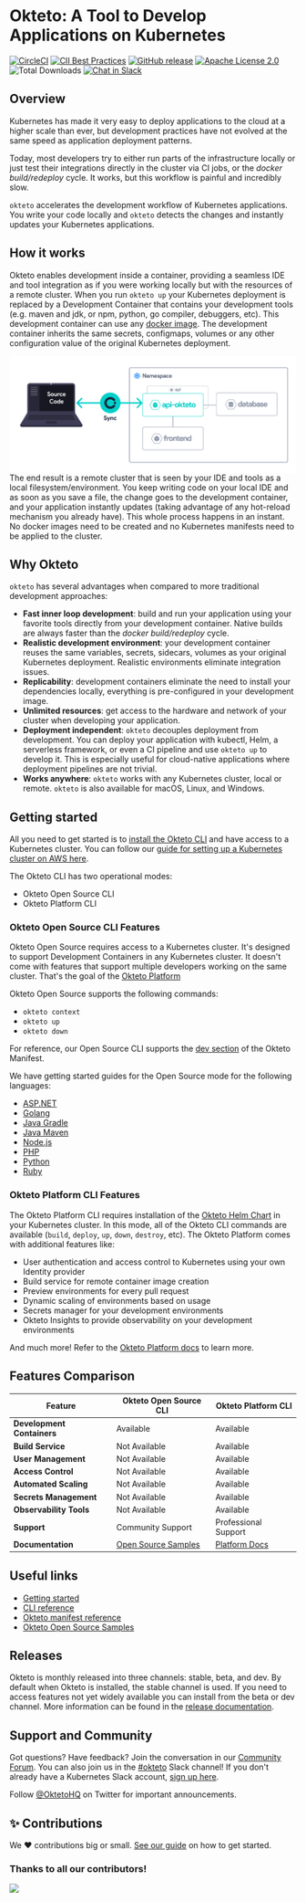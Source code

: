 # Okteto: A Tool to Develop Applications on Kubernetes

[![CircleCI](https://circleci.com/gh/okteto/okteto.svg?style=svg)](https://circleci.com/gh/okteto/okteto)
[![CII Best Practices](https://bestpractices.coreinfrastructure.org/projects/3055/badge)](https://bestpractices.coreinfrastructure.org/projects/3055)
[![GitHub release](https://img.shields.io/github/release/okteto/okteto.svg?style=flat-square)](https://github.com/okteto/okteto/releases)
[![Apache License 2.0](https://img.shields.io/github/license/okteto/okteto.svg?style=flat-square)](https://github.com/okteto/okteto/blob/master/LICENSE)
![Total Downloads](https://img.shields.io/github/downloads/okteto/okteto/total?logo=github&logoColor=white)
[![Chat in Slack](https://img.shields.io/badge/slack-@kubernetes/okteto-red.svg?logo=slack)](https://kubernetes.slack.com/messages/CM1QMQGS0/)

## Overview

Kubernetes has made it very easy to deploy applications to the cloud at a higher scale than ever, but development practices have not evolved at the same speed as application deployment patterns.

Today, most developers try to either run parts of the infrastructure locally or just test their integrations directly in the cluster via CI jobs, or the _docker build/redeploy_ cycle. It works, but this workflow is painful and incredibly slow.

`okteto` accelerates the development workflow of Kubernetes applications. You write your code locally and `okteto` detects the changes and instantly updates your Kubernetes applications.

## How it works

Okteto enables development inside a container, providing a seamless IDE and tool integration as if you were working locally but with the resources of a remote cluster. When you run `okteto up` your Kubernetes deployment is replaced by a Development Container that contains your development tools (e.g. maven and jdk, or npm, python, go compiler, debuggers, etc). This development container can use any [docker image](https://okteto.com/docs/development/images/). The development container inherits the same secrets, configmaps, volumes or any other configuration value of the original Kubernetes deployment.

<img align="left" src="images/how-does-it-work.png">

The end result is a remote cluster that is seen by your IDE and tools as a local filesystem/environment. You keep writing code on your local IDE and as soon as you save a file, the change goes to the development container, and your application instantly updates (taking advantage of any hot-reload mechanism you already have). This whole process happens in an instant. No docker images need to be created and no Kubernetes manifests need to be applied to the cluster.

## Why Okteto

`okteto` has several advantages when compared to more traditional development approaches:

- **Fast inner loop development**: build and run your application using your favorite tools directly from your development container. Native builds are always faster than the _docker build/redeploy_ cycle.
- **Realistic development environment**: your development container reuses the same variables, secrets, sidecars, volumes as your original Kubernetes deployment. Realistic environments eliminate integration issues.
- **Replicability**: development containers eliminate the need to install your dependencies locally, everything is pre-configured in your development image.
- **Unlimited resources**: get access to the hardware and network of your cluster when developing your application.
- **Deployment independent**: `okteto` decouples deployment from development. You can deploy your application with kubectl, Helm, a serverless framework, or even a CI pipeline and use `okteto up` to develop it. This is especially useful for cloud-native applications where deployment pipelines are not trivial.
- **Works anywhere**: `okteto` works with any Kubernetes cluster, local or remote. `okteto` is also available for macOS, Linux, and Windows.

## Getting started

All you need to get started is to [install the Okteto CLI](https://www.okteto.com/docs/get-started/install-okteto-cli/) and have access to a Kubernetes cluster. You can follow our [guide for setting up a Kubernetes cluster on AWS here](https://www.okteto.com/docs/get-started/install/amazon-eks/#deploy-a-kubernetes-cluster).

The Okteto CLI has two operational modes:

- Okteto Open Source CLI
- Okteto Platform CLI

### Okteto Open Source CLI Features

Okteto Open Source requires access to a Kubernetes cluster. It's designed to support Development Containers in any Kubernetes cluster. It doesn't come with features that support multiple developers working on the same cluster. That's the goal of the [Okteto Platform](https://okteto.com/docs)

Okteto Open Source supports the following commands:

- `okteto context`
- `okteto up`
- `okteto down`

For reference, our Open Source CLI supports the [dev section](https://www.okteto.com/docs/reference/okteto-manifest/#dev-object-optional) of the Okteto Manifest.

We have getting started guides for the Open Source mode for the following languages:

- [ASP.NET](samples/aspnetcore/README.md)
- [Golang](samples/golang/README.md)
- [Java Gradle](samples/java-gradle/README.md)
- [Java Maven](samples/java-maven/README.md)
- [Node.js](samples/node.js/README.md)
- [PHP](samples/php/README.md)
- [Python](samples/python/README.md)
- [Ruby](samples/ruby/README.md)

### Okteto Platform CLI Features

The Okteto Platform CLI requires installation of the [Okteto Helm Chart](https://www.okteto.com/docs/get-started/overview/) in your Kubernetes cluster. In this mode, all of the Okteto CLI commands are available (`build`, `deploy`, `up`, `down`, `destroy`, etc). The Okteto Platform comes with additional features like:

- User authentication and access control to Kubernetes using your own Identity provider
- Build service for remote container image creation
- Preview environments for every pull request
- Dynamic scaling of environments based on usage
- Secrets manager for your development environments
- Okteto Insights to provide observability on your development environments

And much more! Refer to the [Okteto Platform docs](https://www.okteto.com/docs) to learn more.

## Features Comparison

| Feature                    | Okteto Open Source CLI                   | Okteto Platform CLI                           |
| -------------------------- | ---------------------------------------- | --------------------------------------------- |
| **Development Containers** | Available                                | Available                                     |
| **Build Service**          | Not Available                            | Available                                     |
| **User Management**        | Not Available                            | Available                                     |
| **Access Control**         | Not Available                            | Available                                     |
| **Automated Scaling**      | Not Available                            | Available                                     |
| **Secrets Management**     | Not Available                            | Available                                     |
| **Observability Tools**    | Not Available                            | Available                                     |
| **Support**                | Community Support                        | Professional Support                          |
| **Documentation**          | [Open Source Samples](samples/README.md) | [Platform Docs](https://www.okteto.com/docs/) |

## Useful links

- [Getting started](https://www.okteto.com/docs/get-started/install-okteto-cli/)
- [CLI reference](https://okteto.com/docs/reference/okteto-cli)
- [Okteto manifest reference](https://okteto.com/docs/reference/okteto-manifest/)
- [Okteto Open Source Samples](samples/README.md)

## Releases

Okteto is monthly released into three channels: stable, beta, and dev. By default when Okteto is installed, the stable channel is used. If you need to access features not yet widely available you can install from the beta or dev channel. More information can be found in the [release documentation](docs/RELEASE.md).

## Support and Community

Got questions? Have feedback? Join the conversation in our [Community Forum](https://community.okteto.com/). You can also join us in the [#okteto](https://kubernetes.slack.com/messages/CM1QMQGS0/) Slack channel! If you don't already have a Kubernetes Slack account, [sign up here](https://slack.k8s.io/).

Follow [@OktetoHQ](https://twitter.com/oktetohq) on Twitter for important announcements.

## ✨ Contributions

We ❤️ contributions big or small. [See our guide](contributing.md) on how to get started.

### Thanks to all our contributors!

<a href="https://github.com/okteto/okteto/graphs/contributors">
  <img src="https://contrib.rocks/image?repo=okteto/okteto" />
</a>
<!--  https://contrib.rocks -->
